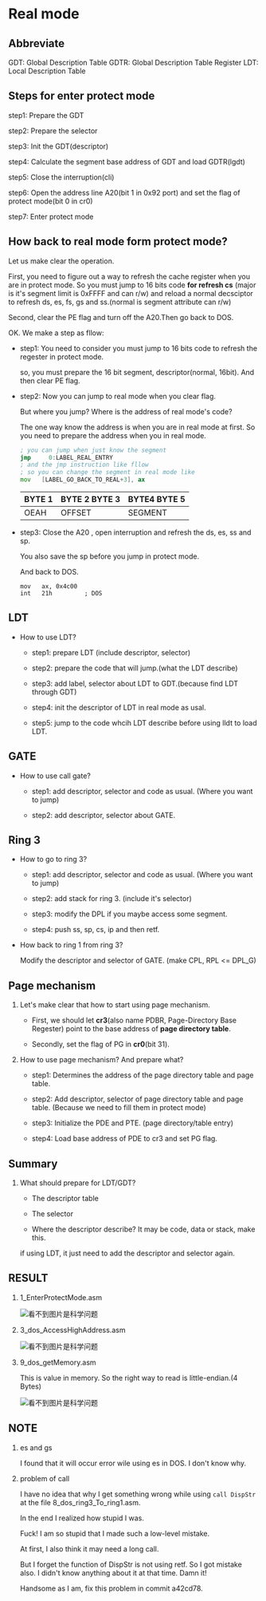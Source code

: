 # Real mode

## Abbreviate

GDT: Global Description Table
GDTR: Global Description Table Register
LDT: Local Description Table

## Steps for enter protect mode

step1: Prepare the GDT

step2: Prepare the selector

step3: Init the GDT(descriptor)

step4: Calculate the segment base address of GDT and load GDTR(lgdt)

step5: Close the interruption(cli)

step6: Open the address line A20(bit 1 in 0x92 port) and set the flag of protect mode(bit 0 in cr0)

step7: Enter protect mode

## How back to real mode form protect mode?

Let us make clear the operation.

First, you need to figure out a way to refresh the cache register when you are in protect mode. So you must jump to 16 bits code **for refresh cs** (major is it's segment limit is 0xFFFF and can r/w) and reload a normal decsciptor to refresh ds, es, fs, gs and ss.(normal is segment attribute can r/w)

Second, clear the PE flag and turn off the A20.Then go back to DOS.

OK. We make a step as fllow:

* step1: You need to consider you must jump to 16 bits code to refresh the regester in protect mode.

    so, you must prepare the 16 bit segment, descriptor(normal, 16bit). And then clear PE flag.

* step2: Now you can jump to real mode when you clear flag.

  But where you jump? Where is the address of real mode's code?

  The one way know the address is when you are in real mode at first. So you need to prepare the address when you in real mode.

  ```asm
  ; you can jump when just know the segment
  jmp     0:LABEL_REAL_ENTRY
  ; and the jmp instruction like fllow
  ; so you can change the segment in real mode like
  mov	[LABEL_GO_BACK_TO_REAL+3], ax
  ```

  |BYTE 1|BYTE 2 BYTE 3|BYTE4 BYTE 5|
  |---|---|---|
  |OEAH|OFFSET|SEGMENT|

* step3: Close the A20 , open interruption and refresh the ds, es, ss and sp.

  You also save the sp before you jump in protect mode.

  And back to DOS.

  ```ASM
  mov	ax, 0x4c00
  int	21h		    ; DOS
  ```

## LDT

* How to use LDT?

  * step1: prepare LDT (include descriptor, selector)

  * step2: prepare the code that will jump.(what the LDT describe)

  * step3: add label, selector about LDT to GDT.(because find LDT through GDT)

  * step4: init the descriptor of LDT in real mode as usal.

  * step5: jump to the code whcih LDT describe before using lldt to load LDT.

## GATE

* How to use call gate?

    * step1: add descriptor, selector and code as usual. (Where you want to jump)

    * step2: add descriptor, selector about GATE.

## Ring 3

* How to go to ring 3?

    * step1: add descriptor, selector and code as usual. (Where you want to jump)

    * step2: add stack for ring 3. (include it's selector)

    * step3: modify the DPL if you maybe access some segment.

    * step4: push ss, sp, cs, ip and then retf.

* How back to ring 1 from ring 3?

    Modify the descriptor and selector of GATE. (make CPL, RPL <= DPL_G)

## Page mechanism

1. Let's make clear that how to start using page mechanism.

    * First, we should let **cr3**(also name PDBR, Page-Directory Base Regester) point to the base address of **page directory table**.

    * Secondly, set the flag of PG in **cr0**(bit 31).

2. How to use page mechanism? And prepare what?

    * step1: Determines the address of the page directory table and page table.

    * step2: Add descriptor, selector of page directory table and page table. (Because we need to fill them in protect mode)

    * step3: Initialize the PDE and PTE. (page directory/table entry)

    * step4: Load base address of PDE to cr3 and set PG flag.

## Summary

1. What should prepare for LDT/GDT?

    * The descriptor table

    * The selector

    * Where the descriptor describe? It may be code, data or stack, make this.

    if using LDT, it just need to add the descriptor and selector again.

## RESULT

1. 1_EnterProtectMode.asm

    ![看不到图片是科学问题](https://raw.githubusercontent.com/yiyah/Picture_Material/master/20220105231546.png)

2. 3_dos_AccessHighAddress.asm

    ![看不到图片是科学问题](https://raw.githubusercontent.com/yiyah/Picture_Material/master/20220213224852.png)

3. 9_dos_getMemory.asm

    This is value in memory. So the right way to read is little-endian.(4 Bytes)

    ![看不到图片是科学问题](https://raw.githubusercontent.com/yiyah/Picture_Material/master/20220309221843.png)

## NOTE

1. es and gs

   I found that it will occur error wile using es in DOS.
   I don't know why.

2. problem of call

    I have no idea that why I get something wrong while using `call DispStr` at the file 8_dos_ring3_To_ring1.asm.

    In the end I realized how stupid I was.

    Fuck! I am so stupid that I made such a low-level mistake.

    At first, I also think it may need a long call.

    But I forget the function of DispStr is not using retf. So I got mistake also. I didn't know anything about it at that time. Damn it!

    Handsome as I am, fix this problem in commit a42cd78.
